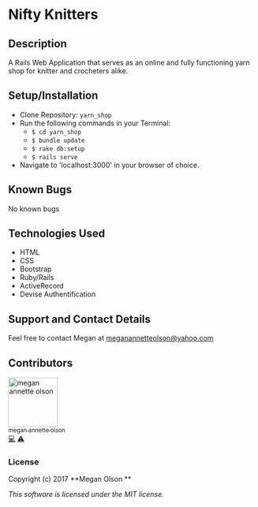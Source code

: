# Nifty Knitters

## Description

A Rails Web Application that serves as an online and fully functioning yarn shop for knitter and crocheters alike.

## Setup/Installation

* Clone Repository: `yarn_shop`
* Run the following commands in your Terminal:
  * `$ cd yarn_shop`
  * `$ bundle update`
  * `$ rake db:setup`
  * `$ rails serve`
* Navigate to 'localhost:3000' in your browser of choice.

## Known Bugs

No known bugs

## Technologies Used

* HTML
* CSS
* Bootstrap
* Ruby/Rails
* ActiveRecord
* Devise Authentification

## Support and Contact Details

Feel free to contact Megan at meganannetteolson@yahoo.com

## Contributors

<img src="https://avatars.githubusercontent.com/MegOlson?s=100" width="100" alt="megan annette olson" /><br />[<sub>megan annette olson</sub>](https://github.com/MegOlson)<br />[💻](https://github.com/MegOlson/yarn_shop/commits?author=MegOlson) [⚠️](https://github.com/MegOlson/yarn_shop/commits?author=MegOlson)

### License

Copyright (c) 2017 **Megan Olson **

*This software is licensed under the MIT license.*
